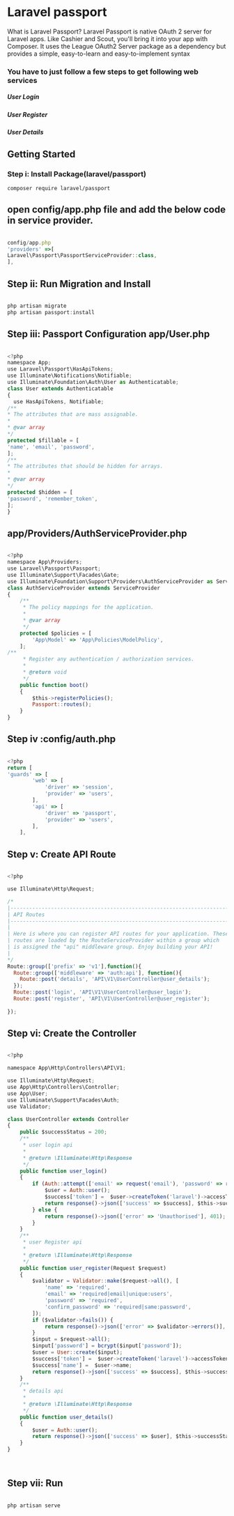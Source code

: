 # Laravel passport 
What is Laravel Passport?
Laravel Passport is native OAuth 2 server for Laravel apps. Like Cashier and Scout, 
you'll bring it into your app with Composer. It uses the League OAuth2 Server package 
as a dependency but provides a simple, easy-to-learn and easy-to-implement syntax

### You have to just follow a few steps to get following web services
##### User Login 
##### User Register 
##### User Details 




## Getting Started
### Step i: Install Package(laravel/passport)

```` composer require laravel/passport ````

## open config/app.php file and add the below code in service provider.

```javascript 

config/app.php
'providers' =>[
Laravel\Passport\PassportServiceProvider::class,
],

````

## Step ii: Run Migration and Install

```javascript 

php artisan migrate
php artisan passport:install


````


## Step iii: Passport Configuration  app/User.php

```javascript 

<?php
namespace App;
use Laravel\Passport\HasApiTokens;
use Illuminate\Notifications\Notifiable;
use Illuminate\Foundation\Auth\User as Authenticatable;
class User extends Authenticatable
{
  use HasApiTokens, Notifiable;
/**
* The attributes that are mass assignable.
*
* @var array
*/
protected $fillable = [
'name', 'email', 'password',
];
/**
* The attributes that should be hidden for arrays.
*
* @var array
*/
protected $hidden = [
'password', 'remember_token',
];
}

````


## app/Providers/AuthServiceProvider.php



```javascript 

<?php
namespace App\Providers;
use Laravel\Passport\Passport; 
use Illuminate\Support\Facades\Gate; 
use Illuminate\Foundation\Support\Providers\AuthServiceProvider as ServiceProvider;
class AuthServiceProvider extends ServiceProvider 
{ 
    /** 
     * The policy mappings for the application. 
     * 
     * @var array 
     */ 
    protected $policies = [ 
        'App\Model' => 'App\Policies\ModelPolicy', 
    ];
/** 
     * Register any authentication / authorization services. 
     * 
     * @return void 
     */ 
    public function boot() 
    { 
        $this->registerPolicies(); 
        Passport::routes(); 
    } 
}

````

## Step iv :config/auth.php

```javascript 

<?php
return [
'guards' => [ 
        'web' => [ 
            'driver' => 'session', 
            'provider' => 'users', 
        ], 
        'api' => [ 
            'driver' => 'passport', 
            'provider' => 'users', 
        ], 
    ],

````
## Step v: Create API Route

```javascript 

<?php

use Illuminate\Http\Request;

/*
|--------------------------------------------------------------------------
| API Routes
|--------------------------------------------------------------------------
|
| Here is where you can register API routes for your application. These
| routes are loaded by the RouteServiceProvider within a group which
| is assigned the "api" middleware group. Enjoy building your API!
|
*/
Route::group(['prefix' => 'v1'],function(){
  Route::group(['middleware' => 'auth:api'], function(){
    Route::post('details', 'API\V1\UserController@user_details');
  });
  Route::post('login', 'API\V1\UserController@user_login');
  Route::post('register', 'API\V1\UserController@user_register');
  
});


````


## Step vi: Create the Controller

```javascript 

<?php

namespace App\Http\Controllers\API\V1;

use Illuminate\Http\Request;
use App\Http\Controllers\Controller;
use App\User;
use Illuminate\Support\Facades\Auth;
use Validator;

class UserController extends Controller
{
    public $successStatus = 200;
    /** 
     * user login api 
     * 
     * @return \Illuminate\Http\Response 
     */
    public function user_login()
    {
        if (Auth::attempt(['email' => request('email'), 'password' => request('password')])) {
            $user = Auth::user();
            $success['token'] =  $user->createToken('laravel')->accessToken;
            return response()->json(['success' => $success], $this->successStatus);
        } else {
            return response()->json(['error' => 'Unauthorised'], 401);
        }
    }
    /** 
     * user Register api 
     * 
     * @return \Illuminate\Http\Response 
     */
    public function user_register(Request $request)
    {
        $validator = Validator::make($request->all(), [
            'name' => 'required',
            'email' => 'required|email|unique:users',
            'password' => 'required',
            'confirm_password' => 'required|same:password',
        ]);
        if ($validator->fails()) {
            return response()->json(['error' => $validator->errors()], 401);
        }
        $input = $request->all();
        $input['password'] = bcrypt($input['password']);
        $user = User::create($input);
        $success['token'] =  $user->createToken('laravel')->accessToken;
        $success['name'] =  $user->name;
        return response()->json(['success' => $success], $this->successStatus);
    }
    /** 
     * details api 
     * 
     * @return \Illuminate\Http\Response 
     */
    public function user_details()
    {
        $user = Auth::user();
        return response()->json(['success' => $user], $this->successStatus);
    }
}




````
## Step vii: Run 

```javascript 

php artisan serve



````
